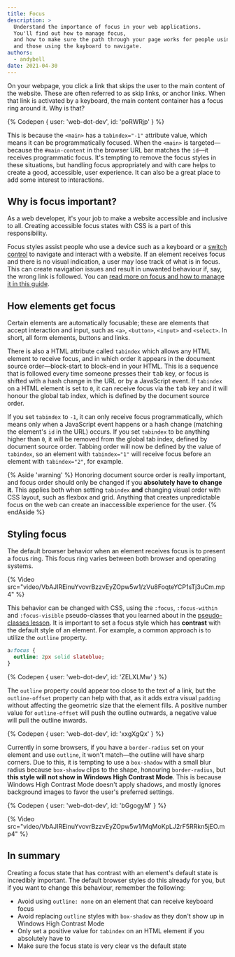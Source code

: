 ```yaml
---
title: Focus
description: >
  Understand the importance of focus in your web applications.
  You'll find out how to manage focus,
  and how to make sure the path through your page works for people using a mouse,
  and those using the kayboard to navigate.
authors:
  - andybell
date: 2021-04-30
---
```


On your webpage,
you click a link that skips the user to the main content of the website.
These are often referred to as skip links, or anchor links.
When that link is activated by a keyboard,
the main content container has a focus ring around it. Why is that?

{% Codepen {
  user: 'web-dot-dev',
  id: 'poRWRjp'
} %}

This is because the `<main>` has a `tabindex="-1"` attribute value,
which means it can be programmatically focused.
When the `<main>` is targeted—because the `#main-content`
in the browser URL bar matches the `id`—it receives programmatic focus.
It's tempting to remove the focus styles in these situations,
but handling focus appropriately and with care helps to create a good,
accessible, user experience.
It can also be a great place to add some interest to interactions.

## Why is focus important?

As a web developer,
it's your job to make a website accessible and inclusive to all.
Creating accessible focus states with CSS is a part of this responsibility.

Focus styles assist people who use a device such as a keyboard or a
[switch control](https://www.24a11y.com/2018/i-used-a-switch-control-for-a-day/)
to navigate and interact with a website.
If an element receives focus and there is no visual indication,
a user may lose track of what is in focus.
This can create navigation issues and result in unwanted behaviour if,
say, the wrong link is followed.
You can
[read more on focus and how to manage it in this guide](https://developers.google.com/web/fundamentals/accessibility/focus).

## How elements get focus

Certain elements are automatically focusable;
these are elements that accept interaction and input, such as `<a>`,
`<button>`, `<input>` and `<select>`.
In short, all form elements, buttons and links.

There is also a HTML attribute called `tabindex` which allows any HTML element to receive focus,
and in which order it appears in the document source order—block-start to block-end in your HTML.
This is a sequence that is followed every time someone presses their <kbd>tab</kbd> key,
or focus is shifted with a hash change in the URL or by a JavaScript event.
If `tabindex` on a HTML element is set to `0`,
it can receive focus via the <kbd>tab</kbd> key and it will honour the global tab index,
which is defined by the document source order.

If you set `tabindex` to `-1`, it can only receive focus programmatically,
which means only when a JavaScript event happens
or a hash change (matching the element's `id` in the URL) occurs.
If you set `tabindex` to be anything higher than `0`,
it will be removed from the global tab index,
defined by document source order.
Tabbing order will now be defined by the value of `tabindex`,
so an element with `tabindex="1"` will receive focus before an element with `tabindex="2"`, for example.

{% Aside 'warning' %}
Honoring document source order is really important,
and focus order should only be changed if you **absolutely have to change it**.
This applies both when setting `tabindex` **and** changing visual order with CSS layout,
such as flexbox and grid.
Anything that creates unpredictable focus on the web
can create an inaccessible experience for the user.
{% endAside %}

## Styling focus

The default browser behavior when an element receives focus is to present a focus ring.
This focus ring varies between both browser and operating systems.

{% Video
src="video/VbAJIREinuYvovrBzzvEyZOpw5w1/zVu8FoqteYCP1sTj3uCm.mp4" %}

This behavior can be changed with CSS,
using the `:focus`, `:focus-within` and `:focus-visible`
pseudo-classes that you learned about in the
[pseudo-classes lesson](/learn/layout/pseudo-classes).
It is important to set a focus style which has **contrast** with the default style of an element.
For example, a common approach is to utilize the `outline` property.

```css
a:focus {
  outline: 2px solid slateblue;
}
```

{% Codepen {
  user: 'web-dot-dev',
  id: 'ZELXLMw'
} %}

The `outline` property could appear too close to the text of a link,
but the `outline-offset` property can help with that,
as it adds extra visual `padding` without affecting the geometric size that the element fills.
A positive number value for `outline-offset` will push the outline outwards,
a negative value will pull the outline inwards.

{% Codepen {
  user: 'web-dot-dev',
  id: 'xxgXgQx'
} %}

Currently in some browsers,
if you have a `border-radius` set on your element and use `outline`,
it won't match—the outline will have sharp corners.
Due to this,
it is tempting to use a `box-shadow` with a small blur radius because `box-shadow` clips to the shape,
honouring `border-radius`,
but **this style will not show in Windows High Contrast Mode**.
This is because Windows High Contrast Mode doesn't apply shadows,
and mostly ignores background images to favor the user's preferred settings.

{% Codepen {
  user: 'web-dot-dev',
  id: 'bGgogyM'
} %}

{% Video src="video/VbAJIREinuYvovrBzzvEyZOpw5w1/MqMoKpLJ2rF5RRkn5jEO.mp4" %}

## In summary

Creating a focus state that has contrast with an element's default state is incredibly important. The default browser styles do this already for you, but if you want to change this behaviour, remember the following:

- Avoid using `outline: none` on an element that can receive keyboard focus
- Avoid replacing `outline` styles with `box-shadow`
as they don't show up in Windows High Contrast Mode
- Only set a positive value for `tabindex` on an HTML element if you absolutely have to
- Make sure the focus state is very clear vs the default state
